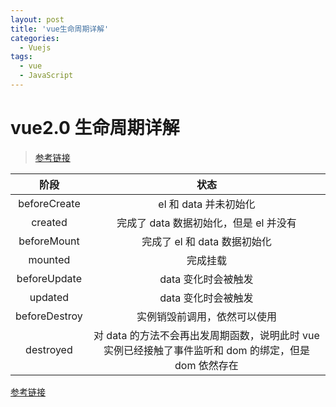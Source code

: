 ```yaml
---
layout: post
title: 'vue生命周期详解'
categories:
  - Vuejs
tags:
  - vue
  - JavaScript
---
```


# vue2.0 生命周期详解

> [参考链接](https://segmentfault.com/a/1190000008010666)

|     阶段      |                                                 状态                                                  |
| :-----------: | :---------------------------------------------------------------------------------------------------: |
| beforeCreate  |                                         el 和 data 并未初始化                                         |
|    created    |                                完成了 data 数据初始化，但是 el 并没有                                 |
|  beforeMount  |                                     完成了 el 和 data 数据初始化                                      |
|    mounted    |                                               完成挂载                                                |
| beforeUpdate  |                                          data 变化时会被触发                                          |
|    updated    |                                          data 变化时会被触发                                          |
| beforeDestroy |                                     实例销毁前调用，依然可以使用                                      |
|   destroyed   | 对 data 的方法不会再出发周期函数，说明此时 vue 实例已经接触了事件监听和 dom 的绑定，但是 dom 依然存在 |

[参考链接](https://juejin.im/post/5ad10800f265da23826e681e)
